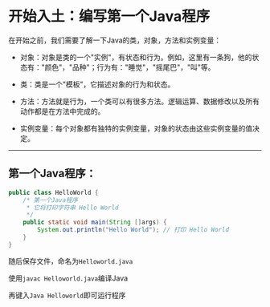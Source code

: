 # 开始入土：编写第一个Java程序

在开始之前，我们需要了解一下Java的类，对象，方法和实例变量：

 - 对象：对象是类的一个"实例"，有状态和行为。例如，这里有一条狗，他的状态有："颜色"，"品种"；行为有："睡觉"，"摇尾巴"，"叫"等。

 - 类：类是一个"模板"，它描述对象的行为和状态。

 - 方法：方法就是行为，一个类可以有很多方法。逻辑运算、数据修改以及所有动作都是在方法中完成的。

 - 实例变量：每个对象都有独特的实例变量，对象的状态由这些实例变量的值决定。

 --------

## 第一个Java程序：

```Java
public class HelloWorld {
    /* 第一个Java程序
     * 它将打印字符串 Hello World
     */
    public static void main(String []args) {
        System.out.println("Hello World"); // 打印 Hello World
    }
}
```
随后保存文件，命名为`Helloworld.java`

使用`javac Helloworld.java`编译Java

再键入`Java Helloworld`即可运行程序